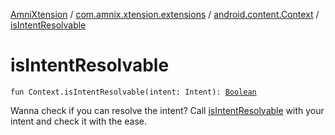 [AmniXtension](../../index.md) / [com.amnix.xtension.extensions](../index.md) / [android.content.Context](index.md) / [isIntentResolvable](./is-intent-resolvable.md)

# isIntentResolvable

`fun Context.isIntentResolvable(intent: Intent): `[`Boolean`](https://kotlinlang.org/api/latest/jvm/stdlib/kotlin/-boolean/index.html)

Wanna check if you can resolve the intent? Call [isIntentResolvable](./is-intent-resolvable.md) with your intent and check it with the ease.

